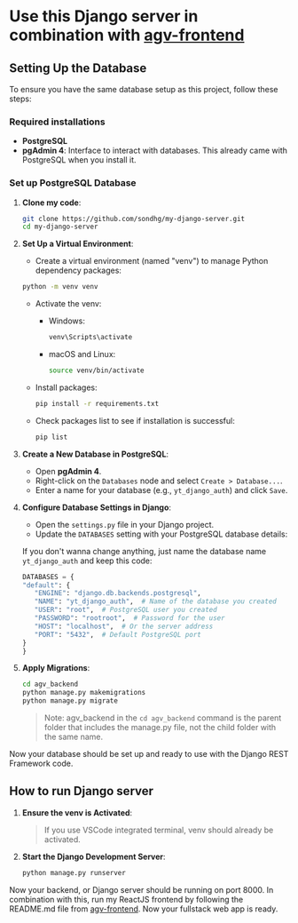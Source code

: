 # Use this Django server in combination with [agv-frontend](https://github.com/sondhg/agv-frontend)

## Setting Up the Database

To ensure you have the same database setup as this project, follow these steps:

### Required installations

- **PostgreSQL**
- **pgAdmin 4**: Interface to interact with databases. This already came with PostgreSQL when you install it.

### Set up PostgreSQL Database

1. **Clone my code**:

   ```bash
   git clone https://github.com/sondhg/my-django-server.git
   cd my-django-server
   ```

2. **Set Up a Virtual Environment**:

   - Create a virtual environment (named "venv") to manage Python dependency packages:

   ```bash
   python -m venv venv
   ```

   - Activate the venv:

     - Windows:

       ```bash
       venv\Scripts\activate
       ```

     - macOS and Linux:

       ```bash
       source venv/bin/activate
       ```

   - Install packages:

     ```bash
     pip install -r requirements.txt
     ```

   - Check packages list to see if installation is successful:

     ```bash
     pip list
     ```

3. **Create a New Database in PostgreSQL**:

   - Open **pgAdmin 4**.
   - Right-click on the `Databases` node and select `Create > Database...`.
   - Enter a name for your database (e.g., `yt_django_auth`) and click `Save`.

4. **Configure Database Settings in Django**:

   - Open the `settings.py` file in your Django project.
   - Update the `DATABASES` setting with your PostgreSQL database details:

   If you don't wanna change anything, just name the database name `yt_django_auth` and keep this code:

   ```python
   DATABASES = {
   "default": {
      "ENGINE": "django.db.backends.postgresql",
      "NAME": "yt_django_auth",  # Name of the database you created
      "USER": "root",  # PostgreSQL user you created
      "PASSWORD": "rootroot",  # Password for the user
      "HOST": "localhost",  # Or the server address
      "PORT": "5432",  # Default PostgreSQL port
   }
   }
   ```

5. **Apply Migrations**:

   ```bash
   cd agv_backend
   python manage.py makemigrations
   python manage.py migrate
   ```

   > Note: agv_backend in the `cd agv_backend` command is the parent folder that includes the manage.py file, not the child folder with the same name.

Now your database should be set up and ready to use with the Django REST Framework code.

## How to run Django server

1. **Ensure the venv is Activated**:

   > If you use VSCode integrated terminal, venv should already be activated.

2. **Start the Django Development Server**:

   ```bash
   python manage.py runserver
   ```

Now your backend, or Django server should be running on port 8000. In combination with this, run my ReactJS frontend by following the README.md file from [agv-frontend](https://github.com/sondhg/agv-frontend). Now your fullstack web app is ready.
